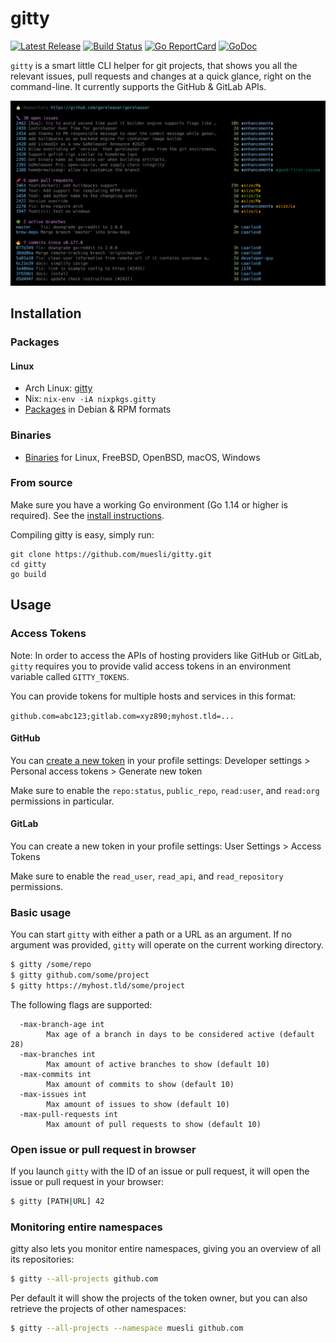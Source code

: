# gitty

[![Latest Release](https://img.shields.io/github/release/muesli/gitty.svg)](https://github.com/muesli/gitty/releases)
[![Build Status](https://github.com/muesli/gitty/workflows/build/badge.svg)](https://github.com/muesli/gitty/actions)
[![Go ReportCard](https://goreportcard.com/badge/muesli/gitty)](https://goreportcard.com/report/muesli/gitty)
[![GoDoc](https://godoc.org/github.com/golang/gddo?status.svg)](https://pkg.go.dev/github.com/muesli/gitty)

`gitty` is a smart little CLI helper for git projects, that shows you all the
relevant issues, pull requests and changes at a quick glance, right on the
command-line. It currently supports the GitHub & GitLab APIs.

![Screenshot](screenshot.png)

## Installation

### Packages

#### Linux
- Arch Linux: [gitty](https://aur.archlinux.org/packages/gitty/)
- Nix: `nix-env -iA nixpkgs.gitty`
- [Packages](https://github.com/muesli/gitty/releases) in Debian & RPM formats

### Binaries
- [Binaries](https://github.com/muesli/gitty/releases) for Linux, FreeBSD, OpenBSD, macOS, Windows

### From source

Make sure you have a working Go environment (Go 1.14 or higher is required).
See the [install instructions](http://golang.org/doc/install.html).

Compiling gitty is easy, simply run:

    git clone https://github.com/muesli/gitty.git
    cd gitty
    go build

## Usage

### Access Tokens

Note: In order to access the APIs of hosting providers like GitHub or GitLab,
`gitty` requires you to provide valid access tokens in an environment variable
called `GITTY_TOKENS`.

You can provide tokens for multiple hosts and services in this format:

`github.com=abc123;gitlab.com=xyz890;myhost.tld=...`

#### GitHub

You can [create a new token](https://github.com/settings/tokens/new?scopes=repo:status,public_repo,read:user,read:org&description=gitty)
in your profile settings:
Developer settings > Personal access tokens > Generate new token

Make sure to enable the `repo:status`, `public_repo`, `read:user`, and
`read:org` permissions in particular.

#### GitLab

You can create a new token in your profile settings:
User Settings > Access Tokens

Make sure to enable the `read_user`, `read_api`, and `read_repository`
permissions.

### Basic usage

You can start `gitty` with either a path or a URL as an argument. If no argument
was provided, `gitty` will operate on the current working directory.

```bash
$ gitty /some/repo
$ gitty github.com/some/project
$ gitty https://myhost.tld/some/project
```

The following flags are supported:

```
  -max-branch-age int
        Max age of a branch in days to be considered active (default 28)
  -max-branches int
        Max amount of active branches to show (default 10)
  -max-commits int
        Max amount of commits to show (default 10)
  -max-issues int
        Max amount of issues to show (default 10)
  -max-pull-requests int
        Max amount of pull requests to show (default 10)
```

### Open issue or pull request in browser

If you launch `gitty` with the ID of an issue or pull request, it will open the
issue or pull request in your browser:

```bash
$ gitty [PATH|URL] 42
```

### Monitoring entire namespaces

gitty also lets you monitor entire namespaces, giving you an overview of all its
repositories:

```bash
$ gitty --all-projects github.com
```

Per default it will show the projects of the token owner, but you can also
retrieve the projects of other namespaces:

```bash
$ gitty --all-projects --namespace muesli github.com
```

